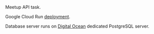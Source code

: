 Meetup API task.

Google Cloud Run [deployment](https://meetups-api-tgrtqe7bza-ew.a.run.app/).

Database server runs on [Digital Ocean](https://cloud.digitalocean.com) dedicated PostgreSQL server.

